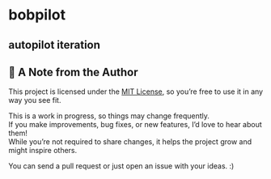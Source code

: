 # bobpilot
autopilot iteration
---

## 💌 A Note from the Author
This project is licensed under the [MIT License](LICENSE), so you’re free to use it in any way you see fit.

This is a work in progress, so things may change frequently.  
If you make improvements, bug fixes, or new features, I’d love to hear about them!  
While you’re not required to share changes, it helps the project grow and might inspire others.

You can send a pull request or just open an issue with your ideas. :)
